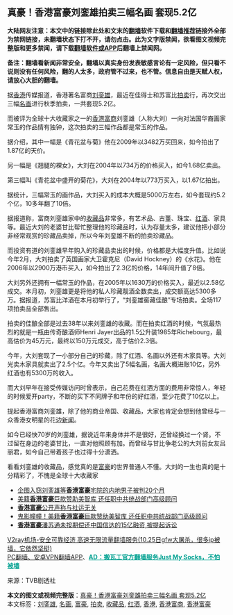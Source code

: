  <h2>真豪！香港富豪刘銮雄拍卖三幅名画 套现5.2亿</h2> <p class="notice"><b>大陆网友注意：本文中的链接除此处和文末的<a href="https://github.com/bannedbook/fanqiang" >翻墙</a>软件下载和<a href="https://github.com/killgcd/justmysocks/blob/master/README.md">翻墙推荐</a>链接外全部为禁网链接，未翻墙状态下打不开，请勿点击。此为文字版禁闻，欲看图文视频完整版和更多禁闻，请下载<a href="https://github.com/bannedbook/fanqiang">翻墙软件或APP</a>后翻墙上禁闻网。</p><p>备注：翻墙看新闻非常安全，翻墙以真实身份发表敏感言论有一定风险，但只看不说则没有任何风险，翻的人太多，政府管不过来，也不管。信息自由是天赋人权，请放心大胆的翻墙。</b></p>  <div class="entry"> <p>据<a href="https://www.bannedbook.org/bnews/tag/%e9%a6%99%e6%b8%af/" class="st_tag internal_tag" rel="tag" title="标签 香港 下的日志">香港</a>传媒报道，香港著名富商<a href="https://www.bannedbook.org/bnews/tag/%e5%88%98%e9%8a%ae%e9%9b%84/" class="st_tag internal_tag" rel="tag" title="标签 刘銮雄 下的日志">刘銮雄</a>，最近在佳得士和苏富比<a href="https://www.bannedbook.org/bnews/tag/%E6%8B%8D%E5%8D%96/" class="st_tag internal_tag" rel="tag" title="标签 拍卖 下的日志">拍卖</a>行，再次交出三幅<a href="https://www.bannedbook.org/bnews/tag/%E5%90%8D%E7%94%BB/" class="st_tag internal_tag" rel="tag" title="标签 名画 下的日志">名画</a>进行秋季拍卖，一共套现5.2亿。</p> <p></p> <p>而被评为全球十大收藏家之一的<a href="https://www.bannedbook.org/bnews/tag/%E9%A6%99%E6%B8%AF%E5%AF%8C%E5%95%86/" class="st_tag internal_tag" rel="tag" title="标签 香港富商 下的日志">香港富商</a>刘銮雄（人称大刘）一向对法国华裔画家常玉的作品情有独钟，这次拍卖的三幅作品都是常玉的作品。</p> <p>据介绍，其中一幅是《青花盆与菊》他在2009年以3482万买回来，如今拍出了1.87亿的天价。</p> <p>另一幅是《翘腿的裸女》，大刘在2004年以734万的价格买入，如今1.68亿卖出。</p> <p>第三幅叫《青花盆中盛开的菊花》，大刘在2004年以773万买入，以1.67亿拍出。</p>  <p>据统计，三幅常玉的画作品，大刘买入的成本大概是5000万左右，如今套现约5.2个亿，10多年翻了10倍。</p> <p></p> <p>据报道称，富商刘銮雄家中的<a href="https://www.bannedbook.org/bnews/tag/%E6%94%B6%E8%97%8F%E5%93%81/" class="st_tag internal_tag" rel="tag" title="标签 收藏品 下的日志">收藏品</a>非常多，有艺术品、古董、珠宝、<a href="https://www.bannedbook.org/bnews/tag/%E7%BA%A2%E9%85%92/" class="st_tag internal_tag" rel="tag" title="标签 红酒 下的日志">红酒</a>、家具等。最近大刘的老婆甘比帮忙整理他的珍藏品时，认为存量太多，建议他把小部分非经常观赏的珍藏品卖掉，所以今年刘銮雄不断的拍卖珍藏品。</p> <p>而投资有道的刘銮雄早年购入的珍藏品卖出的时候，价格都是大幅度升值。比如说今年2月，大刘拍卖了英国画家大卫霍克尼（David Hockney）的《水花》。他在2006年以2900万港币买入，如今拍出了2.3亿的价格，14年间升值了8倍。</p> <p>大刘另外还拥有一幅常玉的作品，在2005年以1630万的价格买入，最近以2.58亿成交。本月初，刘銮雄更是将他的私人珍藏靓酒全数卖出，成交额高达5300多万。据报道，苏富比洋酒在本月初举行了，“刘銮雄窖藏佳酿”专场拍卖。全场117项拍卖品全部售出。</p> <p>拍卖的佳酿全部是过去38年以来刘銮雄的收藏。而在拍卖红酒的时候，气氛最热烈的就是一瓶由传奇酿酒师Henri Jayer出品的1.5公升装1985年Richebourg，最高估价为45万元，最终以150万元成交，高于估价2.3倍。</p>  <p>今年，大刘套现了一小部分自己的珍藏，除了红酒、名画以外还有木家具等。大刘光卖木家具就卖出了2.5个亿。今年又卖出了5幅名画，名画大概进账10亿，另外红酒也有5300万的收入。</p> <p></p> <p>而大刘早年在接受传媒访问时曾表示，自己花费在红酒方面的费用非常惊人，年轻的时候爱开party，不断的买下不同牌子和年份的好红酒，至少花费了10亿以上。</p> <p></p> <p>提起香港富商刘銮雄，除了他的商业帝国、收藏品，大家也肯定会想到他曾经与一众香港女明星的花边<span class='wp_keywordlink_affiliate'><a href="https://www.bannedbook.org/" title="新闻">新闻</a></span>。</p> <p>如今已经快70岁的刘銮雄，据说近年来身体并不是很好，还曾经换过一个肾。不过留在身边的老婆甘比，一直对他照顾有加。而曾经与甘比争老公的大刘前女友吕丽君，如今自己带着孩子也过得十分潇洒。</p>  <p>看看刘銮雄的收藏品，感觉真的是<a href="https://www.bannedbook.org/bnews/tag/%e5%af%8c%e8%b1%aa/" class="st_tag internal_tag" rel="tag" title="标签 富豪 下的日志">富豪</a>的世界普通人不懂。大刘的一生也真的是十分精彩了，不愧是全球十大收藏家</p> <ul class='op-related-articles' title='相关阅读'> <li><a href='https://www.bannedbook.org/bnews/baitai/20201019/1416619.html' target='_blank'>企图入窃刘銮雄等<b>香港富豪</b>宅院的内地男子被判20个月</a></li> <li><a href='https://www.bannedbook.org/bnews/comments/20200714/1360811.html' target='_blank'>美籍<b>香港富豪</b>巨款赞助美智库 还任职中共统战部门高级顾问</a></li> <li><a href='https://www.bannedbook.org/bnews/ssgc/20200714/1360747.html' target='_blank'><b>香港富豪</b>公开声称与社运无关</a></li> <li><a href='https://www.bannedbook.org/bnews/cbnews/20200714/1360518.html' target='_blank'>鬼影幢幢！美籍<b>香港富豪</b>巨款赞助美智库 还任职中共统战部门高级顾问</a></li> <li><a href='https://www.bannedbook.org/bnews/baitai/20200614/1344768.html' target='_blank'><b>香港富豪</b>潘苏通未按期偿还中国信达的15亿融资,被提起诉讼</a></li> </ul> <p class="texttj"> <a href="https://www.bannedbook.org/forum23/topic22702.html" target="_blank">V2ray机场-安全可靠经济 高速无限流量翻墙服务(10.25日gfw大屠杀，很多ip被墙，它依然坚挺)</a><br/> <a href="https://github.com/bannedbook/fanqiang/wiki/%E7%A6%81%E9%97%BB%E7%BD%91%E5%AE%89%E5%8D%93%E7%BF%BB%E5%A2%99%E6%96%B0%E9%97%BBAPP" target="_blank">PC翻墙、安卓VPN翻墙APP</a>、<span onclick="window.open('https://github.com/killgcd/justmysocks/blob/master/README.md')" style="font-weight:bold;color:#00A191;cursor:pointer;text-decoration:underline;outline:none">AD：搬瓦工官方翻墙服务Just My Socks，不怕被墙</span></p><p> 来源：TVB剧透社 </p><a name='sharetosocial'></a>       <div><b>本文的图文或视频完整版</b>：<a href='https://www.bannedbook.org/bnews/cnnews/hknews/20201101/1423796.html'>真豪！香港富豪刘銮雄拍卖三幅名画 套现5.2亿</a></div>  </div><!--END ENTRY--> <div class="postfooter"> <div>本文标签：<a href="https://www.bannedbook.org/bnews/tag/%e5%88%98%e9%8a%ae%e9%9b%84/" rel="tag">刘銮雄</a>, <a href="https://www.bannedbook.org/bnews/tag/%E5%90%8D%E7%94%BB/" rel="tag">名画</a>, <a href="https://www.bannedbook.org/bnews/tag/%e5%af%8c%e8%b1%aa/" rel="tag">富豪</a>, <a href="https://www.bannedbook.org/bnews/tag/%E6%8B%8D%E5%8D%96/" rel="tag">拍卖</a>, <a href="https://www.bannedbook.org/bnews/tag/%E6%94%B6%E8%97%8F%E5%93%81/" rel="tag">收藏品</a>, <a href="https://www.bannedbook.org/bnews/tag/%E7%BA%A2%E9%85%92/" rel="tag">红酒</a>, <a href="https://www.bannedbook.org/bnews/tag/%e9%a6%99%e6%b8%af/" rel="tag">香港</a>, <a href="https://www.bannedbook.org/bnews/tag/%E9%A6%99%E6%B8%AF%E5%AF%8C%E5%95%86/" rel="tag">香港富商</a>, <a href="https://www.bannedbook.org/bnews/tag/%e9%a6%99%e6%b8%af%e5%af%8c%e8%b1%aa/" rel="tag">香港富豪</a></div>  </div><!--END POSTFOOTER--> 